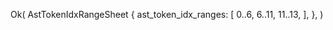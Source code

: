 Ok(
    AstTokenIdxRangeSheet {
        ast_token_idx_ranges: [
            0..6,
            6..11,
            11..13,
        ],
    },
)